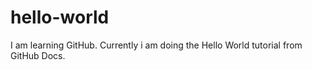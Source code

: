 # hello-world
I am learning GitHub. Currently i am doing the Hello World tutorial from GitHub Docs.
